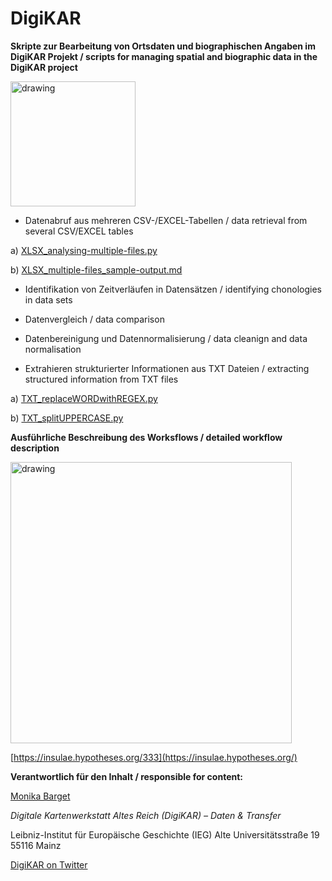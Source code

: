 # DigiKAR

**Skripte zur Bearbeitung von Ortsdaten und biographischen Angaben im DigiKAR Projekt / scripts for managing spatial and biographic data in the DigiKAR project**

<img src="https://github.com/ieg-dhr/DigiKAR/blob/main/DigiKAR_logo-small.png" alt="drawing" width="200" align="center"/>

- Datenabruf aus mehreren CSV-/EXCEL-Tabellen / data retrieval from several CSV/EXCEL tables

a) [XLSX_analysing-multiple-files.py](https://github.com/ieg-dhr/DigiKAR/blob/main/XLSX_analysing-multiple-files.py) 

b) [XLSX_multiple-files_sample-output.md](https://github.com/ieg-dhr/DigiKAR/blob/main/XLSX_multiple-files_sample-output.md)

- Identifikation von Zeitverläufen in Datensätzen / identifying chonologies in data sets
- Datenvergleich / data comparison
- Datenbereinigung und Datennormalisierung / data cleanign and data normalisation

- Extrahieren strukturierter Informationen aus TXT Dateien / extracting structured information from TXT files

a) [TXT_replaceWORDwithREGEX.py](https://github.com/ieg-dhr/DigiKAR/blob/main/TXT_replaceWORDwithREGEX.py) 

b) [TXT_splitUPPERCASE.py](https://github.com/ieg-dhr/DigiKAR/blob/main/TXT_splitUPPERCASE.py)

**Ausführliche Beschreibung des Worksflows / detailed workflow description**

<img src="https://insulae.hypotheses.org/files/2021/10/INSULAE_featured-images_biographic-data-980x450.png" alt="drawing" width="450" align="center"/>

[https://insulae.hypotheses.org/333](https://insulae.hypotheses.org/)

**Verantwortlich für den Inhalt / responsible for content:**

[Monika Barget](https://github.com/MonikaBarget)

*Digitale Kartenwerkstatt Altes Reich (DigiKAR) – Daten & Transfer* 

Leibniz-Institut für Europäische Geschichte (IEG) 
Alte Universitätsstraße 19 
55116 Mainz 

[DigiKAR on Twitter](https://twitter.com/digi_KAR)






